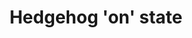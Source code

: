 ---
annotations:
- type: Pathway Ontology
  value: Hedgehog signaling pathway
authors:
- ReactomeTeam
- Egonw
- AlexanderPico
- Mkutmon
description: Hedgehog is a secreted morphogen that has evolutionarily conserved roles
  in body organization by regulating the activity of the Ci/Gli transcription factor
  family. In Drosophila in the absence of Hh signaling, full-length Ci is partially
  degraded by the proteasome to generate a truncated repressor form that translocates
  to the nucleus to represses Hh-responsive genes. Binding of Hh ligand to the Patched
  (PTC) receptor allows the 7-pass transmembrane protein Smoothened (SMO) to be activated
  in an unknown manner, disrupting the partial proteolysis of Ci and allowing the
  full length activator form to accumulate (reviewed in Ingham et al, 2011; Briscoe
  and Therond, 2013).  <br>While many of the core components of Hh signaling are conserved
  from flies to humans, the pathways do show points of significant divergence. Notably,
  the human genome encodes three Ci homologues, GLI1, 2 and 3 that each play slightly
  different roles in regulating Hh responsive genes. GLI3 is the primary repressor
  of Hh signaling in vertebrates, and is converted to the truncated GLI3R repressor
  form in the absence of Hh. GLI2 is a potent activator of transcription in the presence
  of Hh but contributes only minimally to the repression function. While a minor fraction
  of GLI2 protein is processed into the repressor form in the absence of Hh, the majority
  is either fully degraded by the proteasome or sequestered in the full-length form
  in the cytosol by protein-protein interactions. GLI1 lacks the repression domain
  and appears to be an obligate transcriptional activator (reviewed in Briscoe and
  Therond, 2013).<br> Vertebrate but not fly Hh signaling also depends on the movement
  of pathway components through the primary cilium. The primary cilium is a non-motile
  microtubule based structure whose construction and maintenance depends on intraflagellar
  transport (IFT). Anterograde IFT moves molecules from the ciliary base along the
  axoneme to the ciliary tip in a manner that requires the microtubule-plus-end directed
  kinesin KIF3 motor complex and the IFT-B protein complex, while retrograde IFT back
  to the ciliary base depends on the minus-end directed dynein motor and the IFT-A
  complex. Genetic screens have identified a number of cilia-related proteins that
  are required both to maintain Hh in the 'off' state and to transduce the signal
  when the pathway is activated (reviewed in Hui and Angers, 2011; Goetz and Anderson,
  2010).      View original pathway at [http://www.reactome.org/PathwayBrowser/#DIAGRAM=5632684
  Reactome].
last-edited: 2021-01-25
organisms:
- Homo sapiens
redirect_from:
- /index.php/Pathway:WP3313
- /instance/WP3313
schema-jsonld:
- '@context': https://schema.org/
  '@id': https://wikipathways.github.io/pathways/WP3313.html
  '@type': Dataset
  creator:
    '@type': Organization
    name: WikiPathways
  description: Hedgehog is a secreted morphogen that has evolutionarily conserved
    roles in body organization by regulating the activity of the Ci/Gli transcription
    factor family. In Drosophila in the absence of Hh signaling, full-length Ci is
    partially degraded by the proteasome to generate a truncated repressor form that
    translocates to the nucleus to represses Hh-responsive genes. Binding of Hh ligand
    to the Patched (PTC) receptor allows the 7-pass transmembrane protein Smoothened
    (SMO) to be activated in an unknown manner, disrupting the partial proteolysis
    of Ci and allowing the full length activator form to accumulate (reviewed in Ingham
    et al, 2011; Briscoe and Therond, 2013).  <br>While many of the core components
    of Hh signaling are conserved from flies to humans, the pathways do show points
    of significant divergence. Notably, the human genome encodes three Ci homologues,
    GLI1, 2 and 3 that each play slightly different roles in regulating Hh responsive
    genes. GLI3 is the primary repressor of Hh signaling in vertebrates, and is converted
    to the truncated GLI3R repressor form in the absence of Hh. GLI2 is a potent activator
    of transcription in the presence of Hh but contributes only minimally to the repression
    function. While a minor fraction of GLI2 protein is processed into the repressor
    form in the absence of Hh, the majority is either fully degraded by the proteasome
    or sequestered in the full-length form in the cytosol by protein-protein interactions.
    GLI1 lacks the repression domain and appears to be an obligate transcriptional
    activator (reviewed in Briscoe and Therond, 2013).<br> Vertebrate but not fly
    Hh signaling also depends on the movement of pathway components through the primary
    cilium. The primary cilium is a non-motile microtubule based structure whose construction
    and maintenance depends on intraflagellar transport (IFT). Anterograde IFT moves
    molecules from the ciliary base along the axoneme to the ciliary tip in a manner
    that requires the microtubule-plus-end directed kinesin KIF3 motor complex and
    the IFT-B protein complex, while retrograde IFT back to the ciliary base depends
    on the minus-end directed dynein motor and the IFT-A complex. Genetic screens
    have identified a number of cilia-related proteins that are required both to maintain
    Hh in the 'off' state and to transduce the signal when the pathway is activated
    (reviewed in Hui and Angers, 2011; Goetz and Anderson, 2010).      View original
    pathway at [http://www.reactome.org/PathwayBrowser/#DIAGRAM=5632684 Reactome].
  keywords:
  - '2p-GLI1 '
  - 2p-GLI:GLI1 gene
  - 'ITCH '
  - p6S, T-SMO
  - 2p-GLI2,3
  - 'PSMD1 '
  - ITCH
  - 2p-GLI1
  - 'UBB(1-76) '
  - GLI1:NUMB:ITCH
  - 'PSMB10 '
  - 'BOC gene '
  - 'GLI2 '
  - 'ub-2p-GLI2 '
  - 'PSMB3 '
  - dimer:EVC2:EVC
  - 'PSMD6 '
  - Hh-Npp
  - 'PSMA8 '
  - 'UBC(381-456) '
  - p6S, T-SMO dimer
  - 'HHIP gene '
  - pS588,S590, T593,
  - ub-PTCH1:SMURF
  - 'SPOPL '
  - IQCE:EFCAB7:EVC2:EVC
  - ULK3
  - 'PSMB2 '
  - 'UBC(609-684) '
  - 'KIF3A '
  - SMURF
  - 'UBC(229-304) '
  - 'CDON '
  - 'PSMD13 '
  - 'ARRB2 '
  - SMO dimer:CSNK1A1
  - T-SMO
  - 2p-GLI:PTCH1 gene
  - 'ARRB1 '
  - 'HHIP '
  - Ub
  - 'PSMC1 '
  - 'PSMB1 '
  - ULK3:SUFU
  - 'UBC(305-380) '
  - 'PSMD9 '
  - 'UBB(77-152) '
  - 'PSMD5 '
  - 'PSMB6 '
  - 'ub-PTCH1 '
  - unknown kinase
  - 'PSMD14 '
  - 'PSMA5 '
  - KIF7
  - 'PTCH1 '
  - 'IHH '
  - 'PSMC6 '
  - HHIP
  - 'UBC(533-608) '
  - 'PSMC4 '
  - PTCH1:SMURF
  - SMO dimer:ARRB:KIF3A
  - 'PSMA1 '
  - 'PSMD10 '
  - KIF3A
  - SUFU
  - EFCAB7:IQCE
  - BOC:PTCH1
  - 'PSMA4 '
  - 'PSME4 '
  - 2p-GLI:SPOP:CUL3:RBX1
  - Hh-Npp:HHIP
  - 'CDC73 '
  - 2p-GLI1:HHIP
  - 'PSMD2 '
  - 'SMO '
  - 'SMURF1 '
  - GLI:SUFU
  - 'UBB(153-228) '
  - pS588,
  - CDON
  - 'GAS1 '
  - 'p-GLI2 '
  - 'PSMD4 '
  - SMO dimer
  - gene
  - 'PSME2 '
  - 'PSMD7 '
  - 'GLI3 '
  - ATP
  - 'PTCH2 gene '
  - GAS8
  - '2p-GLI3 '
  - 'PSMC3 '
  - 'PTCH1 gene '
  - 'PSMD11 '
  - 'RPS27A(1-76) '
  - 'UBC(457-532) '
  - 'pS588, S590, T593, S595-SMO '
  - NUMB
  - 'PSMB5 '
  - Hh-Npp:CDON:PTCH
  - p6S,
  - dimer:CSNK1A1:ADRBK1
  - 'p-GLI1 '
  - 'DHH(33-?) '
  - 'EVC2 '
  - 'ub-GLI1 '
  - GLI1
  - 26S proteasome
  - 'SHFM1 '
  - GLI1 gene
  - dimer:CSNK1A1
  - Hh-Npp:GAS1:PTCH
  - 'IQCE '
  - Hh-Npp:BOC:PTCH1
  - 'PSMD12 '
  - EVC2:EVC
  - CSNK1A1
  - ub-2p-GLI2,3:SPOP:CUL3:RBX1
  - 'UBA52(1-76) '
  - 'PSME1 '
  - DZIP1
  - 'PSMC5 '
  - ub-PTCH1
  - PTCH1 gene
  - 'pS588, S590, T593, S595, S611, S615, S616-SMO '
  - 'RBX1 '
  - 'GLI1 gene '
  - p-GLI1,2,3
  - 'PSMB4 '
  - 'PSMB9 '
  - 'UBC(77-152) '
  - 'PSMD3 '
  - 'CSNK1A1 '
  - 'PSMA3 '
  - 'PSMB7 '
  - 'PSMC2 '
  - 'GLI1 '
  - 'BOC '
  - 'PSMB8 '
  - 'SHH(34-?) '
  - HHIP gene,PTCH2
  - PTCH1
  - 'PSMF1 '
  - 'NUMB '
  - 'PSMA7 '
  - 'PSMD8 '
  - '2p-GLI2 '
  - 'p-GLI3 '
  - GAS1
  - ub-GLI1:NUMB:ITCH
  - 'PSME3 '
  - CDC73
  - ARRB
  - T593,
  - gene,PTCH2 gene,BOC
  - ADRBK1
  - ADP
  - 'SPOP '
  - SPOP:CUL3:RBX1
  - GPR161
  - 'UBC(1-76) '
  - 'SUFU '
  - S590,
  - CDC73:2p-GLI
  - 'ULK3 '
  - 'PSMB11 '
  - S595-SMO
  - 'UBC(153-228) '
  - 'PSMA2 '
  - 'PSMA6 '
  - 2p-GLI1,2,3
  - 'CUL3 '
  - 'EVC '
  - 'ADRBK1 '
  - 'EFCAB7 '
  - 'ub-2p-GLI3 '
  - gene,BOC gene
  - 'SMURF2 '
  - GLI1,2,3
  - NUMB:ITCH
  license: CC0
  name: Hedgehog 'on' state
seo: CreativeWork
title: Hedgehog 'on' state
wpid: WP3313
---